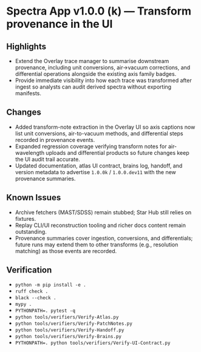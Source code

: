 # Spectra App v1.0.0 (k) — Transform provenance in the UI

## Highlights
- Extend the Overlay trace manager to summarise downstream provenance, including unit conversions,
  air→vacuum corrections, and differential operations alongside the existing axis family badges.
- Provide immediate visibility into how each trace was transformed after ingest so analysts can audit
  derived spectra without exporting manifests.

## Changes
- Added transform-note extraction in the Overlay UI so axis captions now list unit conversions,
  air-to-vacuum methods, and differential steps recorded in provenance events.
- Expanded regression coverage verifying transform notes for air-wavelength uploads and differential
  products so future changes keep the UI audit trail accurate.
- Updated documentation, atlas UI contract, brains log, handoff, and version metadata to advertise
  `1.0.0k` / `1.0.0.dev11` with the new provenance summaries.

## Known Issues
- Archive fetchers (MAST/SDSS) remain stubbed; Star Hub still relies on fixtures.
- Replay CLI/UI reconstruction tooling and richer docs content remain outstanding.
- Provenance summaries cover ingestion, conversions, and differentials; future runs may extend them to
  other transforms (e.g., resolution matching) as those events are recorded.

## Verification
- `python -m pip install -e .`
- `ruff check .`
- `black --check .`
- `mypy .`
- `PYTHONPATH=. pytest -q`
- `python tools/verifiers/Verify-Atlas.py`
- `python tools/verifiers/Verify-PatchNotes.py`
- `python tools/verifiers/Verify-Handoff.py`
- `python tools/verifiers/Verify-Brains.py`
- `PYTHONPATH=. python tools/verifiers/Verify-UI-Contract.py`
